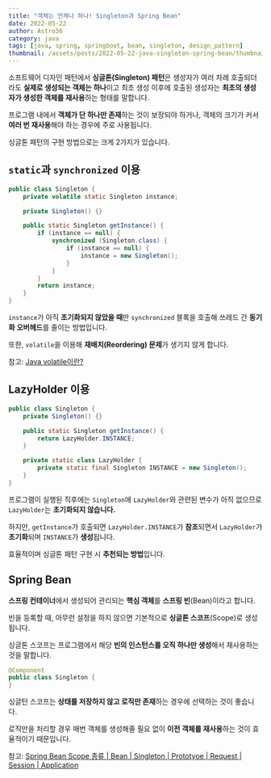 ```yaml
---
title: "객체는 언제나 하나! Singleton과 Spring Bean"
date: 2022-05-22
author: Astro36
category: java
tags: [java, spring, springboot, bean, singleton, design_pattern]
thumbnail: /assets/posts/2022-05-22-java-singleton-spring-bean/thumbnail.jpg
---
```


소프트웨어 디자인 패턴에서 **싱글톤(Singleton) 패턴**은 생성자가 여러 차례 호출되더라도 **실제로 생성되는 객체는 하나**이고 최초 생성 이후에 호출된 생성자는 **최초의 생성자가 생성한 객체를 재사용**하는 형태를 말합니다.

프로그램 내에서 **객체가 단 하나만 존재**하는 것이 보장되야 하거나, 객체의 크기가 커서 **여러 번 재사용**해야 하는 경우에 주로 사용됩니다.

싱글톤 패턴의 구현 방법으로는 크게 2가지가 있습니다.

## `static`과 `synchronized` 이용

```java
public class Singleton {
    private volatile static Singleton instance;

    private Singleton() {}

    public static Singleton getInstance() {
        if (instance == null) {
            synchronized (Singleton.class) {
                if (instance == null) {
                    instance = new Singleton();
                }
            }
        }
        return instance;
    }
}
```

`instance`가 아직 **초기화되지 않았을 때**만 `synchronized` 블록을 호출해 쓰레드 간 **동기화 오버헤드**를 줄이는 방법입니다.

또한, `volatile`을 이용해 **재배치(Reordering) 문제**가 생기지 않게 합니다.

참고: [Java volatile이란?](https://nesoy.github.io/articles/2018-06/Java-vol)

## LazyHolder 이용

```java
public class Singleton {
    private Singleton() {}

    public static Singleton getInstance() {
        return LazyHolder.INSTANCE;
    }

    private static class LazyHolder {
        private static final Singleton INSTANCE = new Singleton();
    }
}
```

프로그램이 실행된 직후에는 `Singleton`에 `LazyHolder`와 관련된 변수가 아직 없으므로 `LazyHolder`는 **초기화되지 않습니다.**

하지만, `getInstance`가 호출되면 `LazyHolder.INSTANCE`가 **참조**되면서 `LazyHolder`가 **초기화**되며 `INSTANCE`가 **생성**됩니다.

효율적이며 싱글톤 패턴 구현 시 **추천되는 방법**입니다.

## Spring Bean

**스프링 컨테이너**에서 생성되어 관리되는 **핵심 객체**를 **스프링 빈**(Bean)이라고 합니다.

빈을 등록할 때, 아무런 설정을 하지 않으면 기본적으로 **싱글톤 스코프**(Scope)로 생성됩니다.

싱글톤 스코프는 프로그램에서 해당 **빈의 인스턴스를 오직 하나만 생성**해서 재사용하는 것을 말합니다.

```java
@Component
public class Singleton {
}
```

싱글턴 스코프는 **상태를 저장하지 않고 로직만 존재**하는 경우에 선택하는 것이 좋습니다.

로직만을 처리할 경우 매번 객체를 생성해줄 필요 없이 **이전 객체를 재사용**하는 것이 효율적이기 때문입니다.

참고: [Spring Bean Scope 종류 | Bean | Singleton | Prototyoe | Request | Session | Application](https://yhmane.tistory.com/m/221)
